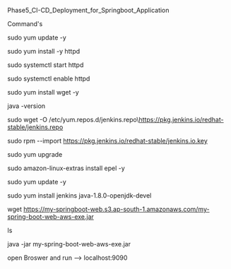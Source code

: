 Phase5_CI-CD_Deployment_for_Springboot_Application

Command's

sudo yum update -y

sudo yum install -y httpd

sudo systemctl start httpd

sudo systemctl enable httpd

sudo yum install wget -y

java -version

sudo wget -O /etc/yum.repos.d/jenkins.repo\https://pkg.jenkins.io/redhat-stable/jenkins.repo

sudo rpm --import https://pkg.jenkins.io/redhat-stable/jenkins.io.key

sudo yum upgrade

sudo amazon-linux-extras install epel -y

sudo yum update -y

sudo yum install jenkins java-1.8.0-openjdk-devel

wget https://my-springboot-web.s3.ap-south-1.amazonaws.com/my-spring-boot-web-aws-exe.jar

ls

java -jar my-spring-boot-web-aws-exe.jar

open Broswer and run --> localhost:9090
